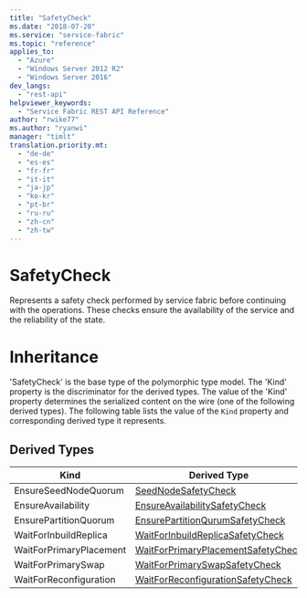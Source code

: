 ```yaml
---
title: "SafetyCheck"
ms.date: "2018-07-20"
ms.service: "service-fabric"
ms.topic: "reference"
applies_to: 
  - "Azure"
  - "Windows Server 2012 R2"
  - "Windows Server 2016"
dev_langs: 
  - "rest-api"
helpviewer_keywords: 
  - "Service Fabric REST API Reference"
author: "rwike77"
ms.author: "ryanwi"
manager: "timlt"
translation.priority.mt: 
  - "de-de"
  - "es-es"
  - "fr-fr"
  - "it-it"
  - "ja-jp"
  - "ko-kr"
  - "pt-br"
  - "ru-ru"
  - "zh-cn"
  - "zh-tw"
---
```

# SafetyCheck

Represents a safety check performed by service fabric before continuing with the operations. These checks ensure the availability of the service and the reliability of the state.
# Inheritance

'SafetyCheck' is the base type of the polymorphic type model. The 'Kind' property is the discriminator for the derived types. 
The value of the 'Kind' property determines the serialized content on the wire (one of the following derived types). 
The following table lists the value of the `Kind` property and corresponding derived type it represents.
## Derived Types

| Kind | Derived Type |
| --- | --- | 
| EnsureSeedNodeQuorum | [SeedNodeSafetyCheck](sfclient-model-seednodesafetycheck.md) |
| EnsureAvailability | [EnsureAvailabilitySafetyCheck](sfclient-model-ensureavailabilitysafetycheck.md) |
| EnsurePartitionQuorum | [EnsurePartitionQurumSafetyCheck](sfclient-model-ensurepartitionqurumsafetycheck.md) |
| WaitForInbuildReplica | [WaitForInbuildReplicaSafetyCheck](sfclient-model-waitforinbuildreplicasafetycheck.md) |
| WaitForPrimaryPlacement | [WaitForPrimaryPlacementSafetyCheck](sfclient-model-waitforprimaryplacementsafetycheck.md) |
| WaitForPrimarySwap | [WaitForPrimarySwapSafetyCheck](sfclient-model-waitforprimaryswapsafetycheck.md) |
| WaitForReconfiguration | [WaitForReconfigurationSafetyCheck](sfclient-model-waitforreconfigurationsafetycheck.md) |

